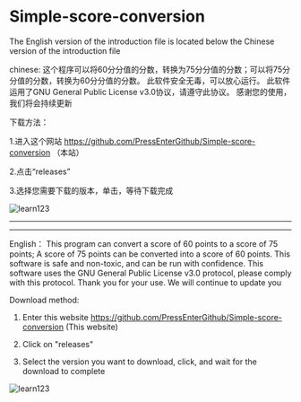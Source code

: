 # Simple-score-conversion

The English version of the introduction file is located below the Chinese version of the introduction file

chinese:
这个程序可以将60分分值的分数，转换为75分分值的分数；可以将75分分值的分数，转换为60分分值的分数。
此软件安全无毒，可以放心运行。
此软件运用了GNU General Public License v3.0协议，请遵守此协议。
感谢您的使用，我们将会持续更新

下载方法：

1.进入这个网站 https://github.com/PressEnterGithub/Simple-score-conversion （本站）

2.点击“releases”

3.选择您需要下载的版本，单击，等待下载完成

![learn123](https://github.com/PressEnterGithub/Simple-score-conversion/assets/132076817/c6dac1d2-0a48-4398-94db-f6f0c70cae48)


------------------------------------------------
------------------------------------------------
English：
This program can convert a score of 60 points to a score of 75 points; A score of 75 points can be converted into a score of 60 points.
This software is safe and non-toxic, and can be run with confidence.
This software uses the GNU General Public License v3.0 protocol, please comply with this protocol.
Thank you for your use. We will continue to update you

Download method:

1. Enter this website https://github.com/PressEnterGithub/Simple-score-conversion (This website)

2. Click on "releases"

3. Select the version you want to download, click, and wait for the download to complete


![learn123](https://github.com/PressEnterGithub/Simple-score-conversion/assets/132076817/f1339ee8-e346-4de4-b280-7f33630cc7d9)

